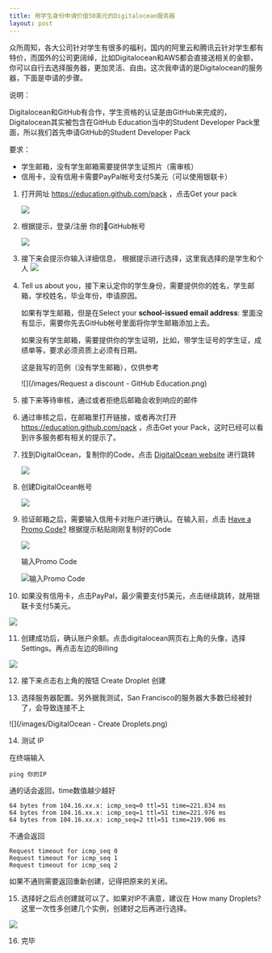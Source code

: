 ```yaml
---
title: 用学生身份申请价值50美元的Digitalocean服务器
layout: post
---
```


众所周知，各大公司针对学生有很多的福利，国内的阿里云和腾讯云针对学生都有特价，而国外的公司更阔绰，比如Digitalocean和AWS都会直接送相关的金额，你可以自行去选择服务器，更加灵活、自由。这次我申请的是Digitalocean的服务器，下面是申请的步骤。

说明：

Digitalocean和GitHub有合作，学生资格的认证是由GitHub来完成的，Digitalocean其实被包含在GitHub Education当中的Student Developer Pack里面，所以我们首先申请GitHub的Student Developer Pack

要求：

- 学生邮箱，没有学生邮箱需要提供学生证照片（需审核）
- 信用卡，没有信用卡需要PayPal帐号支付5美元（可以使用银联卡）



1. 打开网址 https://education.github.com/pack ，点击Get your pack

   ![](/images/Learn_How_to_Code_Using_the_Student_Developer_Pack_-_GitHub_Education.png)

2. 根据提示，登录/注册 你的GitHub帐号

   ![](/images/Sign_in_to_GitHub_·_GitHub.png)

3. 接下来会提示你输入详细信息， 根据提示进行选择，这里我选择的是学生和个人
   ![](/images/Request_a_discount_-_GitHub_Education.png)

4. Tell us about you，接下来认定你的学生身份，需要提供你的姓名，学生邮箱，学校姓名，毕业年份，申请原因。

   如果有学生邮箱，但是在Select your **school-issued email address**: 里面没有显示，需要你先去GitHub帐号里面将你学生邮箱添加上去。

   如果没有学生邮箱，需要提供你的学生证明，比如，带学生证号的学生证，成绩单等，要求必须资质上必须有日期。

   这是我写的范例（没有学生邮箱），仅供参考

   ![](/images/Request a discount - GitHub Education.png)

5. 接下来等待审核，通过或者拒绝后邮箱会收到响应的邮件

6. 通过审核之后，在邮箱里打开链接，或者再次打开 https://education.github.com/pack ，点击Get your Pack，这时已经可以看到许多服务都有相关的提示了。

7. 找到DigitalOcean，复制你的Code，点击 [DigitalOcean website](https://www.digitalocean.com/github-students/?utm_medium=partnerships&utm_source=github&utm_campaign=studentdevpack) 进行跳转

   ![](/images/GitHub_Student_Developer_Pack_-_GitHub_Education.png)

8. 创建DigitalOcean帐号

   ![](/images/DigitalOcean__Cloud_computing_designed_for_developers.png)

9. 验证邮箱之后，需要输入信用卡对账户进行确认。在输入前，点击 [Have a Promo Code?](undefined) 根据提示粘贴刚刚复制好的Code

   ![](/images/DigitalOcean_-_Welcome.png)

   输入Promo Code

   ![输入Promo Code](/images/DigitalOcean_-_Welcome2.png)

10. 如果没有信用卡，点击PayPal，最少需要支付5美元，点击继续跳转，就用银联卡支付5美元。

  ![](/images/使用借记卡或信用卡付款_-_PayPal.png)

11. 创建成功后，确认账户余额。点击digitalocean网页右上角的头像，选择Settings。再点击左边的Billing

   ![](/images/DigitalOcean_-_Settings.png)

12. 接下来点击右上角的按钮 Create Droplet 创建

13. 选择服务器配置。另外据我测试，San Francisco的服务器大多数已经被封了，会导致连接不上

   ![](/images/DigitalOcean - Create Droplets.png)

14. 测试 IP 

   在终端输入

   ```shell
   ping 你的IP
   ```

   通的话会返回，time数值越少越好

   ```shell
   64 bytes from 104.16.xx.x: icmp_seq=0 ttl=51 time=221.834 ms
   64 bytes from 104.16.xx.x: icmp_seq=1 ttl=51 time=221.976 ms
   64 bytes from 104.16.xx.x: icmp_seq=2 ttl=51 time=219.906 ms
   ```

   不通会返回

   ```shell
   Request timeout for icmp_seq 0
   Request timeout for icmp_seq 1
   Request timeout for icmp_seq 2
   ```

   如果不通则需要返回重新创建，记得把原来的关闭。

15. 选择好之后点创建就可以了。如果对IP不满意，建议在 How many Droplets? 这里一次性多创建几个实例，创建好之后再进行选择。

   ![](/images/DigitalOcean_-_Create_Droplets.png)

16. 完毕

   ​

